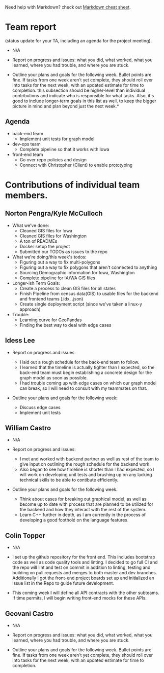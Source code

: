 Need help with Markdown? check out [Markdown cheat sheet](https://github.com/tchapi/markdown-cheatsheet/blob/master/README.md "Markdown cheat sheet").

# Team report #
(status update for your TA, including an agenda for the project meeting).

* N/A

* Report on progress and issues: what you did, what worked, what you learned, where you had trouble, and where you are stuck.

* Outline your plans and goals for the following week. Bullet points are fine. If tasks from one week aren't yet complete, they should roll over into tasks for the next week, with an updated estimate for time to completion. this subsection should be higher-level than individual contributions and indicate who is responsible for what tasks. Also, it's good to include longer-term goals in this list as well, to keep the bigger picture in mind and plan beyond just the next week.*

## Agenda ##

* back-end team
  * Implement unit tests for graph model
* dev-ops team
  * Complete pipeline so that it works with Iowa
* front-end team
  * Go over repo policies and design
  * Connect with Christopher (Client) to enable prototyping

# Contributions of individual team members. #

## Norton Pengra/Kyle McCulloch ##

* What we've done:
  * Cleaned GIS files for Iowa
  * Cleaned GIS files for Washington
  * A ton of READMEs
  * Docker setup the project
  * Submitted our TODOs as issues to the repo
* What we're doing/this week's todos:
  * Figuring out a way to fix multi-polygons
  * Figuring out a way to fix polygons that aren't connected to anything
  * Sourcing Demographic information for Iowa, Washington
  * Complete pipeline for IA/WA GIS files
* Longer-ish Term Goals:
  * Create a process to clean GIS files for all states
  * Finish Pipeline from census data(GIS) to usable files for the backend and frontend teams (.idx, .json)
  * Create single deployment script (since we've taken a linux-y approach)
* Trouble:
  * Learning curve for GeoPandas
  * Finding the best way to deal with edge cases

## Idess Lee ## 

* Report on progress and issues:
  * I laid out a rough schedule for the back-end team to follow.
  * I learned that the timeline is actually tighter than I expected, so the back-end team must begin establishing a concrete design for the graph model as soon as possible.
  * I had trouble coming up with edge cases on which our graph model can break, so I will need to consult with my teammates on that.

* Outline your plans and goals for the following week:
  * Discuss edge cases
  * Implement unit tests

## William Castro ##

* N/A

* Report on progress and issues: 
  * I met and worked with backend partner as well as rest of the team to give input on outlining the
    rough schedule for the backend work.
  * Also began to see how timeline is shorter than I had expected, so I will work on developing unit tests
    and brushing up on any lacking technical skills to be able to contibute efficiently.

* Outline your plans and goals for the following week.
  * Think about cases for breaking out graphical model, as well as become up to date with process that
    are planned to be utilized for the backend and how they interact with the rest of the system.
  * Learn C++ further in depth, as I am currently in the process of developing a good foothold on the
    language features.

## Colin Topper ##

* N/A

* I set up the github repository for the front end. This includes bootstrap code as well as code quality tools and linting. I decided to go full CI and the repo will lint and test on commit in addition to linting, testing and building on pull requests and merges to both master and dev branches. Additionally I got the front-end project boards set up and initialized an issue list in the Repo to guide future development. 

* This coming week I will define all API contracts with the other subteams. If time permits, I will begin writing front-end mocks for these APIs. 

## Geovani Castro ##

* N/A

* Report on progress and issues: what you did, what worked, what you learned, where you had trouble, and where you are stuck.

* Outline your plans and goals for the following week. Bullet points are fine. If tasks from one week aren't yet complete, they should roll over into tasks for the next week, with an updated estimate for time to completion. 
